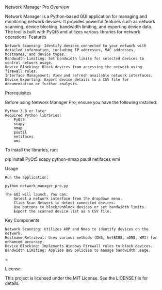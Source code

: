 Network Manager Pro
Overview

Network Manager is a Python-based GUI application for managing and monitoring network devices. It provides powerful features such as network scanning, device blocking, bandwidth limiting, and exporting device data. The tool is built with PyQt5 and utilizes various libraries for network operations.
Features

    Network Scanning: Identify devices connected to your network with detailed information, including IP addresses, MAC addresses, hostnames, and device types.
    Bandwidth Limiting: Set bandwidth limits for selected devices to control network usage.
    Device Blocking: Block devices from accessing the network using firewall rules.
    Interface Management: View and refresh available network interfaces.
    Device Exporting: Export device details to a CSV file for documentation or further analysis.

Prerequisites

Before using Network Manager Pro, ensure you have the following installed:

    Python 3.8 or later
    Required Python libraries:
        PyQt5
        scapy
        nmap
        psutil
        netifaces
        wmi

To install the libraries, run:

pip install PyQt5 scapy python-nmap psutil netifaces wmi



Usage

    Run the application:

    python network_manager_pro.py

    The GUI will launch. You can:
        Select a network interface from the dropdown menu.
        Click Scan Network to detect connected devices.
        Use buttons to block/unblock devices or set bandwidth limits.
        Export the scanned device list as a CSV file.

Key Components

    Network Scanning: Utilizes ARP and Nmap to identify devices on the network.
    Hostname Retrieval: Uses various methods (DNS, NetBIOS, mDNS, WMI) for enhanced accuracy.
    Device Blocking: Implements Windows Firewall rules to block devices.
    Bandwidth Limiting: Applies QoS policies to manage bandwidth usage.

=

License

This project is licensed under the MIT License. See the LICENSE file for details.
